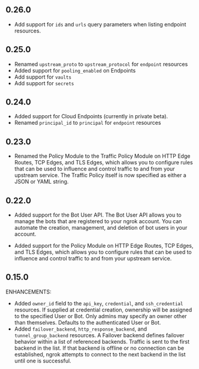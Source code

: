 <!-- Code generated for API Clients. DO NOT EDIT. -->
## 0.26.0 
* Add support for `ids` and `urls` query parameters when listing endpoint resources. 

## 0.25.0
* Renamed `upstream_proto` to `upstream_protocol` for `endpoint` resources
* Added support for `pooling_enabled` on Endpoints
* Add support for `vaults`
* Add support for `secrets`

## 0.24.0
* Added support for Cloud Endpoints (currently in private beta).
* Renamed `principal_id` to `principal` for `endpoint` resources

## 0.23.0
* Renamed the Policy Module to the Traffic Policy Module on HTTP Edge Routes, TCP Edges, and TLS Edges, which allows you to configure rules that can be used to influence and control traffic to and from your upstream service. The Traffic Policy itself is now specified as either a JSON or YAML string.

## 0.22.0

* Added support for the Bot User API. The Bot User API allows you to manage the bots that are registered to your ngrok account. You can automate the creation, management, and deletion of bot users in your account.

* Added support for the Policy Module on HTTP Edge Routes, TCP Edges, and TLS Edges, which allows you to configure rules that can be used to influence and control traffic to and from your upstream service.

## 0.15.0

ENHANCEMENTS:

* Added `owner_id` field to the `api_key`, `credential`, and `ssh_credential` resources. If supplied at credential creation, ownership will be assigned to the specified User or Bot. Only admins may specify an owner other than themselves. Defaults to the authenticated User or Bot.
* Added `failover_backend`, `http_response_backend`, and `tunnel_group_backend` resources. A Failover backend defines failover behavior within a list of referenced backends. Traffic is sent to the first backend in the list. If that backend is offline or no connection can be established, ngrok attempts to connect to the next backend in the list until one is successful.
